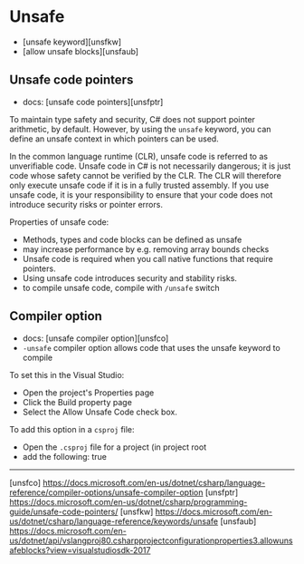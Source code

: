 # Unsafe

- [unsafe keyword][unsfkw]
- [allow unsafe blocks][unsfaub]


## Unsafe code pointers

- docs: [unsafe code pointers][unsfptr]

To maintain type safety and security, C# does not support pointer arithmetic, by default. However, by using the `unsafe` keyword, you can define an unsafe context in which pointers can be used.

In the common language runtime (CLR), unsafe code is referred to as unverifiable code. Unsafe code in C# is not necessarily dangerous; it is just code whose safety cannot be verified by the CLR. The CLR will therefore only execute unsafe code if it is in a fully trusted assembly. If you use unsafe code, it is your responsibility to ensure that your code does not introduce security risks or pointer errors.

Properties of unsafe code:
- Methods, types and code blocks can be defined as unsafe
- may increase performance by e.g. removing array bounds checks
- Unsafe code is required when you call native functions that require pointers.
- Using unsafe code introduces security and stability risks.
- to compile unsafe code, compile with `/unsafe` switch




## Compiler option

- docs: [unsafe compiler option][unsfco]
- `-unsafe` compiler option allows code that uses the unsafe keyword to compile

To set this in the Visual Studio: 
- Open the project's Properties page
- Click the Build property page
- Select the Allow Unsafe Code check box.

To add this option in a `csproj` file:
- Open the `.csproj` file for a project (in project root
- add the following:
      <PropertyGroup>
        <AllowUnsafeBlocks>true</AllowUnsafeBlocks>
      </PropertyGroup>



---

[unsfco] https://docs.microsoft.com/en-us/dotnet/csharp/language-reference/compiler-options/unsafe-compiler-option
[unsfptr] https://docs.microsoft.com/en-us/dotnet/csharp/programming-guide/unsafe-code-pointers/
[unsfkw] https://docs.microsoft.com/en-us/dotnet/csharp/language-reference/keywords/unsafe
[unsfaub]
https://docs.microsoft.com/en-us/dotnet/api/vslangproj80.csharpprojectconfigurationproperties3.allowunsafeblocks?view=visualstudiosdk-2017